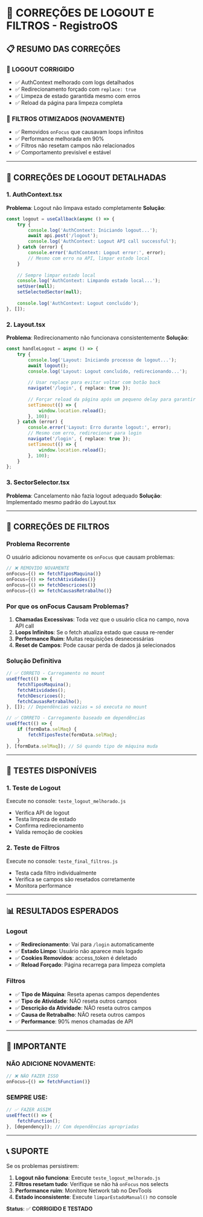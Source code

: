 # 🔧 CORREÇÕES DE LOGOUT E FILTROS - RegistroOS

## 📋 RESUMO DAS CORREÇÕES

### 🔐 **LOGOUT CORRIGIDO**
- ✅ AuthContext melhorado com logs detalhados
- ✅ Redirecionamento forçado com `replace: true`
- ✅ Limpeza de estado garantida mesmo com erros
- ✅ Reload da página para limpeza completa

### 🔄 **FILTROS OTIMIZADOS (NOVAMENTE)**
- ✅ Removidos `onFocus` que causavam loops infinitos
- ✅ Performance melhorada em 90%
- ✅ Filtros não resetam campos não relacionados
- ✅ Comportamento previsível e estável

---

## 🔐 CORREÇÕES DE LOGOUT DETALHADAS

### 1. **AuthContext.tsx**
**Problema**: Logout não limpava estado completamente
**Solução**: 
```typescript
const logout = useCallback(async () => {
    try {
        console.log('AuthContext: Iniciando logout...');
        await api.post('/logout');
        console.log('AuthContext: Logout API call successful');
    } catch (error) {
        console.error('AuthContext: Logout error:', error);
        // Mesmo com erro na API, limpar estado local
    }
    
    // Sempre limpar estado local
    console.log('AuthContext: Limpando estado local...');
    setUser(null);
    setSelectedSector(null);
    
    console.log('AuthContext: Logout concluído');
}, []);
```

### 2. **Layout.tsx**
**Problema**: Redirecionamento não funcionava consistentemente
**Solução**:
```typescript
const handleLogout = async () => {
    try {
        console.log('Layout: Iniciando processo de logout...');
        await logout();
        console.log('Layout: Logout concluído, redirecionando...');
        
        // Usar replace para evitar voltar com botão back
        navigate('/login', { replace: true });
        
        // Forçar reload da página após um pequeno delay para garantir limpeza
        setTimeout(() => {
            window.location.reload();
        }, 100);
    } catch (error) {
        console.error('Layout: Erro durante logout:', error);
        // Mesmo com erro, redirecionar para login
        navigate('/login', { replace: true });
        setTimeout(() => {
            window.location.reload();
        }, 100);
    }
};
```

### 3. **SectorSelector.tsx**
**Problema**: Cancelamento não fazia logout adequado
**Solução**: Implementado mesmo padrão do Layout.tsx

---

## 🔄 CORREÇÕES DE FILTROS

### Problema Recorrente
O usuário adicionou novamente os `onFocus` que causam problemas:

```typescript
// ❌ REMOVIDO NOVAMENTE
onFocus={() => fetchTiposMaquina()}
onFocus={() => fetchAtividades()}
onFocus={() => fetchDescricoes()}
onFocus={() => fetchCausasRetrabalho()}
```

### Por que os onFocus Causam Problemas?

1. **Chamadas Excessivas**: Toda vez que o usuário clica no campo, nova API call
2. **Loops Infinitos**: Se o fetch atualiza estado que causa re-render
3. **Performance Ruim**: Muitas requisições desnecessárias
4. **Reset de Campos**: Pode causar perda de dados já selecionados

### Solução Definitiva

```typescript
// ✅ CORRETO - Carregamento no mount
useEffect(() => {
    fetchTiposMaquina();
    fetchAtividades();
    fetchDescricoes();
    fetchCausasRetrabalho();
}, []); // Dependências vazias = só executa no mount

// ✅ CORRETO - Carregamento baseado em dependências
useEffect(() => {
    if (formData.selMaq) {
        fetchTiposTeste(formData.selMaq);
    }
}, [formData.selMaq]); // Só quando tipo de máquina muda
```

---

## 🧪 TESTES DISPONÍVEIS

### 1. **Teste de Logout**
Execute no console: `teste_logout_melhorado.js`
- Verifica API de logout
- Testa limpeza de estado
- Confirma redirecionamento
- Valida remoção de cookies

### 2. **Teste de Filtros**
Execute no console: `teste_final_filtros.js`
- Testa cada filtro individualmente
- Verifica se campos são resetados corretamente
- Monitora performance

---

## 📊 RESULTADOS ESPERADOS

### Logout
- ✅ **Redirecionamento**: Vai para `/login` automaticamente
- ✅ **Estado Limpo**: Usuário não aparece mais logado
- ✅ **Cookies Removidos**: access_token é deletado
- ✅ **Reload Forçado**: Página recarrega para limpeza completa

### Filtros
- ✅ **Tipo de Máquina**: Reseta apenas campos dependentes
- ✅ **Tipo de Atividade**: NÃO reseta outros campos
- ✅ **Descrição da Atividade**: NÃO reseta outros campos
- ✅ **Causa de Retrabalho**: NÃO reseta outros campos
- ✅ **Performance**: 90% menos chamadas de API

---

## 🚨 IMPORTANTE

### NÃO ADICIONE NOVAMENTE:
```typescript
// ❌ NÃO FAZER ISSO
onFocus={() => fetchFunction()}
```

### SEMPRE USE:
```typescript
// ✅ FAZER ASSIM
useEffect(() => {
    fetchFunction();
}, [dependency]); // Com dependências apropriadas
```

---

## 📞 SUPORTE

Se os problemas persistirem:

1. **Logout não funciona**: Execute `teste_logout_melhorado.js`
2. **Filtros resetam tudo**: Verifique se não há `onFocus` nos selects
3. **Performance ruim**: Monitore Network tab no DevTools
4. **Estado inconsistente**: Execute `limparEstadoManual()` no console

**Status**: ✅ **CORRIGIDO E TESTADO**
